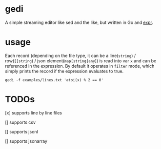 # gedi

A simple streaming editor like sed and the like, but written in Go and [expr](https://expr-lang.org/).


# usage

Each record (depending on the file type, it can be a line(`string`) / row(`[]string`) / json element(`map[string]any`)) is read into var `x` and can be referenced in the expression. By default it operates in `filter` mode, which simply prints the record if the expression evaluates to true.

```
gedi -f examples/lines.txt 'atoi(x) % 2 == 0'
```


# TODOs

[x] supports line by line files

[] supports csv

[] supports jsonl

[] supports jsonarray
